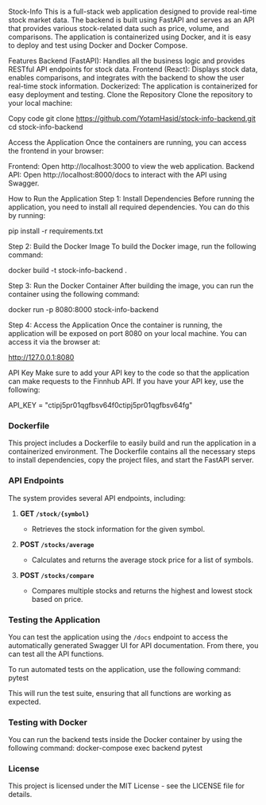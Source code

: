 Stock-Info
This is a full-stack web application designed to provide real-time stock market data. The backend is built using FastAPI and serves as an API that provides various stock-related data such as price, volume, and comparisons. The application is containerized using Docker, and it is easy to deploy and test using Docker and Docker Compose.

Features
Backend (FastAPI): Handles all the business logic and provides RESTful API endpoints for stock data.
Frontend (React): Displays stock data, enables comparisons, and integrates with the backend to show the user real-time stock information.
Dockerized: The application is containerized for easy deployment and testing.
Clone the Repository
Clone the repository to your local machine:

Copy code git clone https://github.com/YotamHasid/stock-info-backend.git cd stock-info-backend

Access the Application
Once the containers are running, you can access the frontend in your browser:

Frontend: Open http://localhost:3000 to view the web application. Backend API: Open http://localhost:8000/docs to interact with the API using Swagger.

How to Run the Application
Step 1: Install Dependencies
Before running the application, you need to install all required dependencies. You can do this by running:

pip install -r requirements.txt

Step 2: Build the Docker Image
To build the Docker image, run the following command:

docker build -t stock-info-backend .

Step 3: Run the Docker Container
After building the image, you can run the container using the following command:

docker run -p 8080:8000 stock-info-backend

Step 4: Access the Application
Once the container is running, the application will be exposed on port 8080 on your local machine. You can access it via the browser at:

http://127.0.0.1:8080

API Key
Make sure to add your API key to the code so that the application can make requests to the Finnhub API. If you have your API key, use the following:

API_KEY = "ctipj5pr01qgfbsv64f0ctipj5pr01qgfbsv64fg"


### Dockerfile
This project includes a Dockerfile to easily build and run the application in a containerized environment. The Dockerfile contains all the necessary steps to install dependencies, copy the project files, and start the FastAPI server.

### API Endpoints
The system provides several API endpoints, including:

1. **GET `/stock/{symbol}`**
   - Retrieves the stock information for the given symbol.

2. **POST `/stocks/average`**
   - Calculates and returns the average stock price for a list of symbols.

3. **POST `/stocks/compare`**
   - Compares multiple stocks and returns the highest and lowest stock based on price.

### Testing the Application
You can test the application using the `/docs` endpoint to access the automatically generated Swagger UI for API documentation. From there, you can test all the API functions.

To run automated tests on the application, use the following command:
pytest

This will run the test suite, ensuring that all functions are working as expected.

### Testing with Docker
You can run the backend tests inside the Docker container by using the following command:
docker-compose exec backend pytest

### License
This project is licensed under the MIT License - see the LICENSE file for details.
